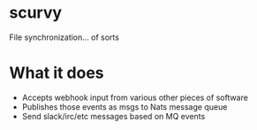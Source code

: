 # scurvy
File synchronization... of sorts

# What it does
* Accepts webhook input from various other pieces of software
* Publishes those events as msgs to Nats message queue
* Send slack/irc/etc messages based on MQ events

